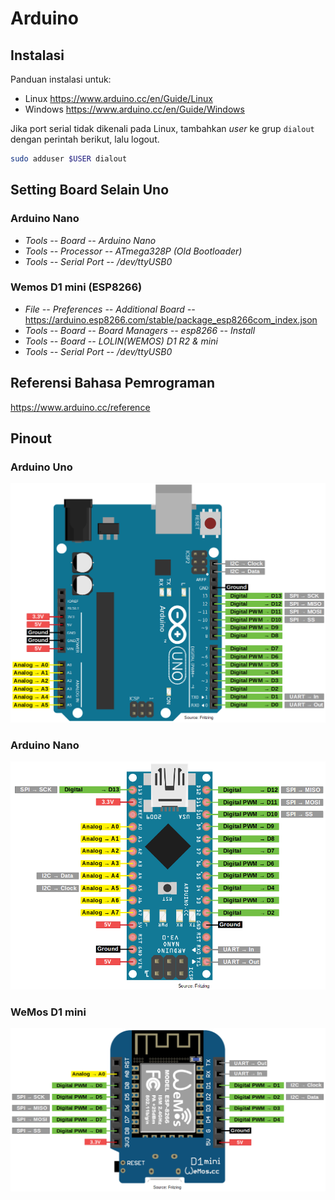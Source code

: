 # Arduino

## Instalasi

Panduan instalasi untuk:
- Linux <https://www.arduino.cc/en/Guide/Linux>
- Windows <https://www.arduino.cc/en/Guide/Windows>

Jika port serial tidak dikenali pada Linux, tambahkan *user* ke grup
`dialout` dengan perintah berikut, lalu logout.

```sh
sudo adduser $USER dialout
```

## Setting Board Selain Uno

### Arduino Nano

- *Tools -- Board -- Arduino Nano*
- *Tools -- Processor -- ATmega328P (Old Bootloader)*
- *Tools -- Serial Port -- /dev/ttyUSB0*

### Wemos D1 mini (ESP8266)

- *File -- Preferences -- Additional Board --* <https://arduino.esp8266.com/stable/package_esp8266com_index.json>
- *Tools -- Board -- Board Managers -- esp8266 -- Install*
- *Tools -- Board -- LOLIN(WEMOS) D1 R2 & mini*
- *Tools -- Serial Port -- /dev/ttyUSB0*

## Referensi Bahasa Pemrograman

<https://www.arduino.cc/reference>

## Pinout

### Arduino Uno

![](ref/Arduino-Uno-Pinout-1.png)

### Arduino Nano

![](ref/Arduino-Nano-Pinout-1.png)

### WeMos D1 mini

![](ref/WeMosD1Mini_pinout.png)
